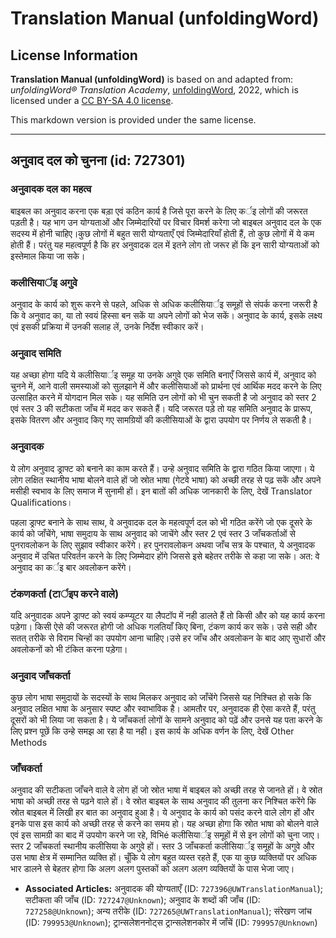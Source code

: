 # Translation Manual (unfoldingWord)

## License Information

**Translation Manual (unfoldingWord)** is based on and adapted from: _unfoldingWord® Translation Academy_, [unfoldingWord](https://unfoldingword.org/utw), 2022, which is licensed under a [CC BY-SA 4.0 license](https://creativecommons.org/licenses/by-sa/4.0/legalcode.en).

This markdown version is provided under the same license.



--------------------------------

## अनुवाद दल को चुनना (id: 727301)

### अनुवादक दल का महत्व

बाइबल का अनुवाद करना एक बड़ा एवं कठिन कार्य है जिसे पूरा करने के लिए कर्इ लोगों की जरूरत पड़ती है। यह भाग उन योग्यताओं और जिम्मेदारियों पर विचार विमर्श करेगा जो बाइबल अनुवाद दल के एक सदस्य में होनी चाहिए।कुछ लोगों में बहुत सारी योग्यताएँ एवं जिम्मेदारियाँ होती हैं, तो कुछ लोगों में ये कम होती हैं। परंतु यह महत्वपूर्ण है कि हर अनुवादक दल में इतने लोग तो जरूर हों कि इन सारी योग्यताओं को इस्तेमाल किया जा सके।

### कलीसियार्इ अगुवे

अनुवाद के कार्य को शुरू करने से पहले, अधिक से अधिक कलीसियार्इ समूहों से संपर्क करना जरूरी है कि वे अनुवाद का, या तो स्वयं हिस्सा बन सकें या अपने लोगों को भेज सकें। अनुवाद के कार्य, इसके लक्ष्य एवं इसकी प्रक्रिया में उनकी सलाह लें, उनके निर्देश स्वीकार करें।

### अनुवाद समिति

यह अच्छा होगा यदि ये कलीसियार्इ समूह या उनके अगुवे एक समिति बनाएँ जिससे कार्य में, अनुवाद को चुनने में, आने वाली समस्याओं को सुलझाने में और कलीसियाओं को प्रार्थना एवं आर्थिक मदद करने के लिए उत्साहित करने में योगदान मिल सके। यह समिति उन लोगों को भी चुन सकती है जो अनुवाद को स्तर 2 एवं स्तर 3 की सटीकता जाँच में मदद कर सकते हैं। यदि जरूरत पड़े तो यह समिति अनुवाद के प्रारूप, इसके वितरण और अनुवाद किए गए सामग्रियों की कलीसियाओं के द्वारा उपयोग पर निर्णय ले सकती है।

### अनुवादक

ये लोग अनुवाद ड्राफ्ट को बनाने का काम करते हैं। उन्हे अनुवाद समिति के द्वारा गठित किया जाएगा। ये लोग लक्षित स्थानीय भाषा बोलने वाले हों जो स्रोत भाषा (गेटवे भाषा) को अच्छी तरह से पढ़ सकें और अपने मसीही स्वभाव के लिए समाज में सुनामी हों। इन बातों की अधिक जानकारी के लिए, देखें Translator Qualifications।

पहला ड्राफ्ट बनाने के साथ साथ, वे अनुवादक दल के महत्वपूर्ण दल को भी गठित करेंगे जो एक दूसरे के कार्य को जाँचेंगे, भाषा समुदाय के साथ अनुवाद को जाचेंगे और स्तर 2 एवं स्तर 3 जाँचकर्ताओं से पुनरावलोकन के लिए सुझाव स्वीकार करेंगे। हर पुनरावलोकन अथवा जाँच सत्र के पश्चात, ये अनुवादक अनुवाद में उचित परिवर्तन करने के लिए जिम्मेदार होंगे जिससे इसे बहेतर तरीके से कहा जा सके। अत: वे अनुवाद का कर्इ बार अवलोकन करेंगे।

### टंकणकर्ता (टार्इप करने वाले)

यदि अनुवादक अपने ड्राफ्ट को स्वयं कम्प्यूटर या लैपटॉप में नही डालते हैं तो किसी और को यह कार्य करना पड़ेगा। किसी ऐसे की जरूरत होगी जो अधिक गलतियाँ किए बिना, टंकण कार्य कर सके। उसे सही और सतत् तरीके से विराम चिन्हों का उपयोग आना चाहिए।उसे हर जाँच और अवलोकन के बाद आए सुधारों और अवलोकनों को भी टंकित करना पड़ेगा।

### अनुवाद जाँचकर्ता

कुछ लोग भाषा समुदायों के सदस्यों के साथ मिलकर अनुवाद को जाँचेंगे जिससे यह निश्चित हो सके कि अनुवाद लक्षित भाषा के अनुसार स्पष्ट और स्वाभाविक है। आमतौर पर, अनुवादक ही ऐसा करते हैं, परंतु दूसरों को भी लिया जा सकता है। ये जाँचकर्ता लोगों के सामने अनुवाद को पढ़ें और उनसे यह पता करने के लिए प्रश्न पूछें कि उन्हे समझ आ रहा है या नही। इस कार्य के अधिक वर्णन के लिए, देखें Other Methods

### जाँचकर्ता

अनुवाद की सटीकता जाँचने वाले वे लोग हों जो स्रोत भाषा में बाइबल को अच्छी तरह से जानते हों। वे स्रोत भाषा को अच्छी तरह से पढ़ने वाले हों। वे स्रोत बाइबल के साथ अनुवाद की तुलना कर निश्चित करेंगे कि स्रोत बाइबल में लिखी हर बात का अनुवाद हुआ है। ये अनुवाद के कार्य को पसंद करने वाले लोग हों और इनके पास इस कार्य को अच्छी तरह से करने का समय हो। यह अच्छा होगा कि स्रोत भाषा को बोलने वाले एवं इस सामग्री का बाद में उपयोग करने जा रहे, विभिé कलीसियार्इ समूहों में से इन लोगों को चुना जाए। स्तर 2 जाँचकर्ता स्थानीय कलीसिया के अगुवे हों। स्तर 3 जाँचकर्ता कलीसियार्इ समूहों के अगुवे और उस भाषा क्षेत्र में सम्मानित व्यक्ति हों। चूँकि ये लोग बहुत व्यस्त रहते हैं, एक या कुछ व्यक्तियों पर अधिक भार डालने से बेहतर होगा कि अलग अलग पुस्तकों को अलग अलग व्यक्तियों के पास भेजा जाए।

* **Associated Articles:** अनुवादक की योग्यताएँ (ID: `727396@UWTranslationManual`); सटीकता की जाँच (ID: `727247@Unknown`); अनुवाद के शब्दों की जाँच (ID: `727258@Unknown`); अन्य तरीके (ID: `727265@UWTranslationManual`); संरेखण जांच (ID: `799953@Unknown`); ट्रान्सलेशननोट्स ट्रान्सलेशनकोर में जाँचें (ID: `799957@Unknown`)

